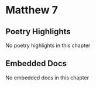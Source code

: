 # Matthew 7

## Poetry Highlights

No poetry highlights in this chapter

## Embedded Docs

No embedded docs in this chapter

